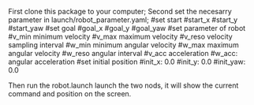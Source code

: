First clone this package to your computer;
Second set the necesarry parameter in launch/robot_parameter.yaml;
#set start
#start_x 
#start_y
#start_yaw
#set goal 
#goal_x
#goal_y
#goal_yaw
#set parameter of robot
#v_min	minimum velocity
#v_max	maximum velocity
#v_reso	velocity sampling interval
#w_min	minimum angular velocity
#w_max	maximum angular velocity
#w_reso	angular interval
#v_acc	acceleration
#w_acc: angular acceleration
#set initial position
#init_x: 0.0
#init_y: 0.0
#init_yaw: 0.0



Then run the robot.launch launch the two nods, it will show the current command and position on the screen.
